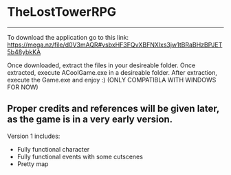 # TheLostTowerRPG
---
To download the application go to this link: https://mega.nz/file/d0V3mAQR#vsbxHF3FQvXBFNXlxs3jw1tBRaBHzBPJET5b48ybkKA

Once downloaded, extract the files in your desireable folder. Once extracted, execute ACoolGame.exe in a desireable folder. After extraction, execute the Game.exe and enjoy :) (ONLY COMPATIBLA WITH WINDOWS FOR NOW)

Proper credits and references will be given later, as the game is in a very early version.
---
Version 1 includes:
* Fully functional character
* Fully functional events with some cutscenes
* Pretty map 
